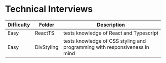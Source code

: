 # Technical Interviews
| Difficulty | Folder | Description |
|------------|--------|-------------|
| Easy | ReactTS | tests knowledge of React and Typescript |
| Easy | DivStyling | tests knowledge of CSS styling and programming with responsiveness in mind |